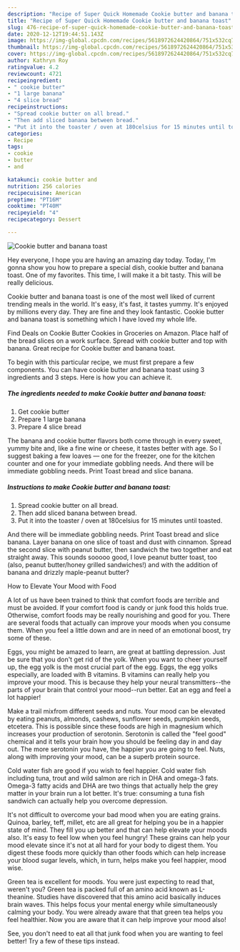 ```yaml
---
description: "Recipe of Super Quick Homemade Cookie butter and banana toast"
title: "Recipe of Super Quick Homemade Cookie butter and banana toast"
slug: 476-recipe-of-super-quick-homemade-cookie-butter-and-banana-toast
date: 2020-12-12T19:44:51.143Z
image: https://img-global.cpcdn.com/recipes/5618972624420864/751x532cq70/cookie-butter-and-banana-toast-recipe-main-photo.jpg
thumbnail: https://img-global.cpcdn.com/recipes/5618972624420864/751x532cq70/cookie-butter-and-banana-toast-recipe-main-photo.jpg
cover: https://img-global.cpcdn.com/recipes/5618972624420864/751x532cq70/cookie-butter-and-banana-toast-recipe-main-photo.jpg
author: Kathryn Roy
ratingvalue: 4.2
reviewcount: 4721
recipeingredient:
- " cookie butter"
- "1 large banana"
- "4 slice bread"
recipeinstructions:
- "Spread cookie butter on all bread."
- "Then add sliced banana between bread."
- "Put it into the toaster / oven at 180celsius for 15 minutes until toasted."
categories:
- Recipe
tags:
- cookie
- butter
- and

katakunci: cookie butter and 
nutrition: 256 calories
recipecuisine: American
preptime: "PT16M"
cooktime: "PT40M"
recipeyield: "4"
recipecategory: Dessert

---
```



![Cookie butter and banana toast](https://img-global.cpcdn.com/recipes/5618972624420864/751x532cq70/cookie-butter-and-banana-toast-recipe-main-photo.jpg)

Hey everyone, I hope you are having an amazing day today. Today, I'm gonna show you how to prepare a special dish, cookie butter and banana toast. One of my favorites. This time, I will make it a bit tasty. This will be really delicious.

Cookie butter and banana toast is one of the most well liked of current trending meals in the world. It's easy, it's fast, it tastes yummy. It's enjoyed by millions every day. They are fine and they look fantastic. Cookie butter and banana toast is something which I have loved my whole life.

Find Deals on Cookie Butter Cookies in Groceries on Amazon. Place half of the bread slices on a work surface. Spread with cookie butter and top with banana. Great recipe for Cookie butter and banana toast.


To begin with this particular recipe, we must first prepare a few components. You can have cookie butter and banana toast using 3 ingredients and 3 steps. Here is how you can achieve it.

<!--inarticleads1-->

##### The ingredients needed to make Cookie butter and banana toast:

1. Get  cookie butter
1. Prepare 1 large banana
1. Prepare 4 slice bread


The banana and cookie butter flavors both come through in every sweet, yummy bite and, like a fine wine or cheese, it tastes better with age. So I suggest baking a few loaves — one for the freezer, one for the kitchen counter and one for your immediate gobbling needs. And there will be immediate gobbling needs. Print Toast bread and slice banana. 

<!--inarticleads2-->

##### Instructions to make Cookie butter and banana toast:

1. Spread cookie butter on all bread.
1. Then add sliced banana between bread.
1. Put it into the toaster / oven at 180celsius for 15 minutes until toasted.


And there will be immediate gobbling needs. Print Toast bread and slice banana. Layer banana on one slice of toast and dust with cinnamon. Spread the second slice with peanut butter, then sandwich the two together and eat straight away. This sounds sooooo good, I love peanut butter toast, too (also, peanut butter/honey grilled sandwiches!) and with the addition of banana and drizzly maple-peanut butter? 

How to Elevate Your Mood with Food


A lot of us have been trained to think that comfort foods are terrible and must be avoided. If your comfort food is candy or junk food this holds true. Otherwise, comfort foods may be really nourishing and good for you. There are several foods that actually can improve your moods when you consume them. When you feel a little down and are in need of an emotional boost, try some of these.

Eggs, you might be amazed to learn, are great at battling depression. Just be sure that you don't get rid of the yolk. When you want to cheer yourself up, the egg yolk is the most crucial part of the egg. Eggs, the egg yolks especially, are loaded with B vitamins. B vitamins can really help you improve your mood. This is because they help your neural transmitters--the parts of your brain that control your mood--run better. Eat an egg and feel a lot happier!

Make a trail mixfrom different seeds and nuts. Your mood can be elevated by eating peanuts, almonds, cashews, sunflower seeds, pumpkin seeds, etcetera. This is possible since these foods are high in magnesium which increases your production of serotonin. Serotonin is called the "feel good" chemical and it tells your brain how you should be feeling day in and day out. The more serotonin you have, the happier you are going to feel. Nuts, along with improving your mood, can be a superb protein source.

Cold water fish are good if you wish to feel happier. Cold water fish including tuna, trout and wild salmon are rich in DHA and omega-3 fats. Omega-3 fatty acids and DHA are two things that actually help the grey matter in your brain run a lot better. It's true: consuming a tuna fish sandwich can actually help you overcome depression. 

It's not difficult to overcome your bad mood when you are eating grains. Quinoa, barley, teff, millet, etc are all great for helping you be in a happier state of mind. They fill you up better and that can help elevate your moods also. It's easy to feel low when you feel hungry! These grains can help your mood elevate since it's not at all hard for your body to digest them. You digest these foods more quickly than other foods which can help increase your blood sugar levels, which, in turn, helps make you feel happier, mood wise.

Green tea is excellent for moods. You were just expecting to read that, weren't you? Green tea is packed full of an amino acid known as L-theanine. Studies have discovered that this amino acid basically induces brain waves. This helps focus your mental energy while simultaneously calming your body. You were already aware that that green tea helps you feel healthier. Now you are aware that it can help improve your mood also!

See, you don't need to eat all that junk food when you are wanting to feel better! Try  a few  of  these  tips  instead.


